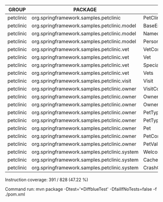 GROUP | PACKAGE | CLASS | INSTRUCTION_MISSED | INSTRUCTION_COVERED | BRANCH_MISSED | BRANCH_COVERED | LINE_MISSED | LINE_COVERED | COMPLEXITY_MISSED | COMPLEXITY_COVERED | METHOD_MISSED | METHOD_COVERED
--- | --- | --- | --- | --- | --- | --- | --- | --- | --- | --- | --- | ---
petclinic | org.springframework.samples.petclinic | PetClinicApplication | 8 | 0 | 0 | 0 | 3 | 0 | 2 | 0 | 2 | 0
petclinic | org.springframework.samples.petclinic.model | BaseEntity | 0 | 17 | 0 | 2 | 0 | 5 | 0 | 5 | 0 | 4
petclinic | org.springframework.samples.petclinic.model | NamedEntity | 0 | 13 | 0 | 0 | 0 | 5 | 0 | 4 | 0 | 4
petclinic | org.springframework.samples.petclinic.model | Person | 0 | 17 | 0 | 0 | 0 | 7 | 0 | 5 | 0 | 5
petclinic | org.springframework.samples.petclinic.vet | VetController | 37 | 0 | 0 | 0 | 10 | 0 | 3 | 0 | 3 | 0
petclinic | org.springframework.samples.petclinic.vet | Vet | 0 | 45 | 0 | 2 | 0 | 12 | 0 | 7 | 0 | 6
petclinic | org.springframework.samples.petclinic.vet | Specialty | 0 | 3 | 0 | 0 | 0 | 1 | 0 | 1 | 0 | 1
petclinic | org.springframework.samples.petclinic.vet | Vets | 0 | 14 | 1 | 1 | 0 | 4 | 1 | 2 | 0 | 2
petclinic | org.springframework.samples.petclinic.visit | Visit | 0 | 27 | 0 | 0 | 0 | 12 | 0 | 7 | 0 | 7
petclinic | org.springframework.samples.petclinic.owner | VisitController | 33 | 18 | 2 | 0 | 10 | 6 | 4 | 2 | 3 | 2
petclinic | org.springframework.samples.petclinic.owner | Owner | 56 | 85 | 7 | 5 | 11 | 26 | 5 | 15 | 1 | 13
petclinic | org.springframework.samples.petclinic.owner | OwnerController | 129 | 15 | 10 | 0 | 31 | 5 | 12 | 2 | 7 | 2
petclinic | org.springframework.samples.petclinic.owner | PetType | 0 | 3 | 0 | 0 | 0 | 1 | 0 | 1 | 0 | 1
petclinic | org.springframework.samples.petclinic.owner | PetTypeFormatter | 35 | 9 | 4 | 0 | 6 | 4 | 3 | 2 | 1 | 2
petclinic | org.springframework.samples.petclinic.owner | Pet | 5 | 66 | 1 | 1 | 1 | 21 | 1 | 11 | 0 | 11
petclinic | org.springframework.samples.petclinic.owner | PetController | 102 | 18 | 10 | 0 | 26 | 6 | 12 | 2 | 7 | 2
petclinic | org.springframework.samples.petclinic.owner | PetValidator | 0 | 41 | 4 | 4 | 0 | 11 | 4 | 3 | 0 | 3
petclinic | org.springframework.samples.petclinic.system | WelcomeController | 5 | 0 | 0 | 0 | 2 | 0 | 2 | 0 | 2 | 0
petclinic | org.springframework.samples.petclinic.system | CacheConfiguration | 19 | 0 | 0 | 0 | 5 | 0 | 4 | 0 | 4 | 0
petclinic | org.springframework.samples.petclinic.system | CrashController | 8 | 0 | 0 | 0 | 2 | 0 | 2 | 0 | 2 | 0

Instruction coverage: 391 / 828 (47.22 %)

Command run: mvn package -Dtest='*DiffblueTest' -DfailIfNoTests=false -f ./pom.xml
